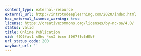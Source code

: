 ```yaml
---
content_type: external-resource
external_url: http://introtodeeplearning.com/2020/index.html
has_external_license_warning: true
license: https://creativecommons.org/licenses/by-nc-sa/4.0/
status: valid
title: Online Publication
uid: f898fac1-c5bc-4ce2-bcce-5067f5e3d5bf
url_status_code: 200
wayback_url: ''
---
```

